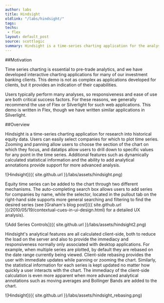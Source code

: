 ```yaml
---
author: labs
title: Hindsight
oldlink: "/labs/hindsight/"
tags: 
techs:
 - flex
layout: default_post
source: scottlogic
summary: Hindsight is a time-series charting application for the analysis of historical end-of-day equity data, allowing users to plot time series, apply analytics, and annotate charts.
---
```

##Motivation

Time series charting is essential to pre-trade analytics, and we have developed interactive charting applications for many of our investment banking clients. This demo is not as complex as applications developed for clients, but it provides an indication of their capabilities.

Users typically perform many analyses, so responsiveness and ease of use are both critical success factors. For these reasons, we generally recommend the use of Flex or Silverlight for such web applications. This demo is written in Flex, though we have written similar applications in Silverlight.

##Overview

Hindsight is a time-series charting application for research into historical equity data. Users can easily select companies for which to plot time series. Zooming and panning allow users to choose the section of the chart on which they focus, and datatips allow users to drill down to specific values for any point in the time series. Additional features such as dynamically calculated statistical information and the ability to add analytical annotations provide support for more advanced analysis.

![Hindsight]({{ site.github.url }}/labs/assets/hindsight.png)

Equity time series can be added to the chart through two different mechanisms. The auto-completing search box allows users to add series for companies by name, while the selector, located in the pullout tab on the right-hand side supports more general searching and filtering to find the desired series (see [Graham's blog post]({{ site.github.url }}/2010/05/19/contextual-cues-in-ui-design.html) for a detailed UX analysis).

![Add Series Controls]({{ site.github.url }}/labs/assets/hindsight2.png)

Hindsight's analytical features are all calculated client-side, both to reduce the load on the server and also to provide the immediacy and responsiveness normally only associated with desktop applications. For example, when multiple series are plotted, by default they are rebased on the date range currently being viewed. Client-side rebasing provides the user with immediate updates while panning or zooming the chart. Similarly, the statistical information for each series is kept updated no matter how quickly a user interacts with the chart. The immediacy of the client-side calculation is even more apparent when more advanced analytical annotations such as moving averages and Bollinger Bands are added to the chart.

![Hindsight]({{ site.github.url }}/labs/assets/hindsight_rebasing.png)

